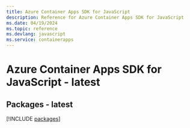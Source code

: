 ```yaml
---
title: Azure Container Apps SDK for JavaScript
description: Reference for Azure Container Apps SDK for JavaScript
ms.date: 04/19/2024
ms.topic: reference
ms.devlang: javascript
ms.service: containerapps
---
```

# Azure Container Apps SDK for JavaScript - latest
## Packages - latest
[!INCLUDE [packages](container-apps-index.md)]